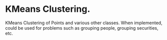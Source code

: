 # KMeans Clustering.
KMeans Clustering of Points and various other classes.
When implemented, could be used for problems such as grouping people, grouping securities, etc.
